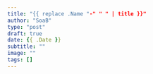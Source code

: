 ```yaml
---
title: "{{ replace .Name "-" " " | title }}"
author: "SoaB"
type: "post"
draft: true
date: {{ .Date }}
subtitle: ""
image: ""
tags: []
---
```

